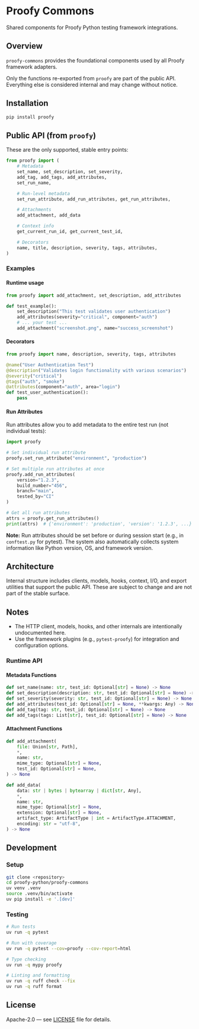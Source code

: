 # Proofy Commons

Shared components for Proofy Python testing framework integrations.

## Overview

`proofy-commons` provides the foundational components used by all Proofy framework adapters.

Only the functions re-exported from `proofy` are part of the public API. Everything else is considered internal and may change without notice.

## Installation

```bash
pip install proofy
```

## Public API (from `proofy`)

These are the only supported, stable entry points:

```python
from proofy import (
    # Metadata
    set_name, set_description, set_severity,
    add_tag, add_tags, add_attributes,
    set_run_name,

    # Run-level metadata
    set_run_attribute, add_run_attributes, get_run_attributes,

    # Attachments
    add_attachment, add_data

    # Context info
    get_current_run_id, get_current_test_id,

    # Decorators
    name, title, description, severity, tags, attributes,
)
```

### Examples

#### Runtime usage

```python
from proofy import add_attachment, set_description, add_attributes

def test_example():
    set_description("This test validates user authentication")
    add_attributes(severity="critical", component="auth")
    # ... your test ...
    add_attachment("screenshot.png", name="success_screenshot")
```

#### Decorators

```python
from proofy import name, description, severity, tags, attributes

@name("User Authentication Test")
@description("Validates login functionality with various scenarios")
@severity("critical")
@tags("auth", "smoke")
@attributes(component="auth", area="login")
def test_user_authentication():
    pass
```

#### Run Attributes

Run attributes allow you to add metadata to the entire test run (not individual tests):

```python
import proofy

# Set individual run attribute
proofy.set_run_attribute("environment", "production")

# Set multiple run attributes at once
proofy.add_run_attributes(
    version="1.2.3",
    build_number="456",
    branch="main",
    tested_by="CI"
)

# Get all run attributes
attrs = proofy.get_run_attributes()
print(attrs)  # {'environment': 'production', 'version': '1.2.3', ...}
```

**Note:** Run attributes should be set before or during session start (e.g., in `conftest.py` for pytest). The system also automatically collects system information like Python version, OS, and framework version.

## Architecture

Internal structure includes clients, models, hooks, context, I/O, and export utilities that support the public API. These are subject to change and are not part of the stable surface.

## Notes

- The HTTP client, models, hooks, and other internals are intentionally undocumented here.
- Use the framework plugins (e.g., `pytest-proofy`) for integration and configuration options.

### Runtime API

#### Metadata Functions

```python
def set_name(name: str, test_id: Optional[str] = None) -> None
def set_description(description: str, test_id: Optional[str] = None) -> None
def set_severity(severity: str, test_id: Optional[str] = None) -> None
def add_attributes(test_id: Optional[str] = None, **kwargs: Any) -> None
def add_tag(tag: str, test_id: Optional[str] = None) -> None
def add_tags(tags: List[str], test_id: Optional[str] = None) -> None
```

#### Attachment Functions

```python
def add_attachment(
    file: Union[str, Path],
    *,
    name: str,
    mime_type: Optional[str] = None,
    test_id: Optional[str] = None,
) -> None
```

```python
def add_data(
    data: str | bytes | bytearray | dict[str, Any],
    *,
    name: str,
    mime_type: Optional[str] = None,
    extension: Optional[str] = None,
    artifact_type: ArtifactType | int = ArtifactType.ATTACHMENT,
    encoding: str = "utf-8",
) -> None
```

## Development

### Setup

```bash
git clone <repository>
cd proofy-python/proofy-commons
uv venv .venv
source .venv/bin/activate
uv pip install -e '.[dev]'
```

### Testing

```bash
# Run tests
uv run -q pytest

# Run with coverage
uv run -q pytest --cov=proofy --cov-report=html

# Type checking
uv run -q mypy proofy

# Linting and formatting
uv run -q ruff check --fix
uv run -q ruff format
```

## License

Apache-2.0 — see [LICENSE](../LICENSE) file for details.
